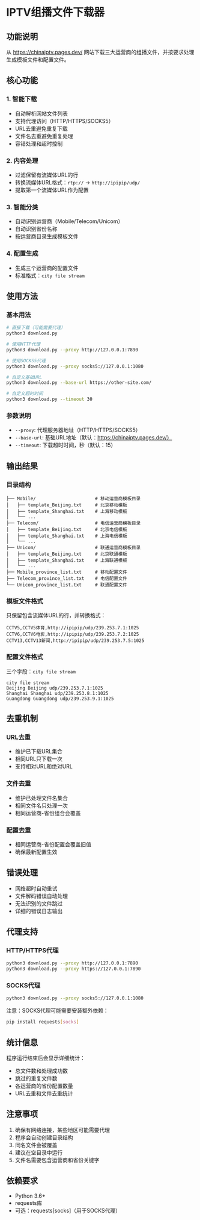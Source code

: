 # IPTV组播文件下载器

## 功能说明

从 https://chinaiptv.pages.dev/ 网站下载三大运营商的组播文件，并按要求处理生成模板文件和配置文件。

## 核心功能

### 1. 智能下载
- 自动解析网站文件列表
- 支持代理访问（HTTP/HTTPS/SOCKS5）
- URL去重避免重复下载
- 文件名去重避免重复处理
- 容错处理和超时控制

### 2. 内容处理
- 过滤保留有流媒体URL的行
- 转换流媒体URL格式：`rtp://` → `http://ipipip/udp/`
- 提取第一个流媒体URL作为配置

### 3. 智能分类
- 自动识别运营商（Mobile/Telecom/Unicom）
- 自动识别省份名称
- 按运营商目录生成模板文件

### 4. 配置生成
- 生成三个运营商的配置文件
- 标准格式：`city file stream`

## 使用方法

### 基本用法
```bash
# 直接下载（可能需要代理）
python3 download.py

# 使用HTTP代理
python3 download.py --proxy http://127.0.0.1:7890

# 使用SOCKS5代理
python3 download.py --proxy socks5://127.0.0.1:1080

# 自定义基础URL
python3 download.py --base-url https://other-site.com/

# 自定义超时时间
python3 download.py --timeout 30
```

### 参数说明
- `--proxy`: 代理服务器地址（HTTP/HTTPS/SOCKS5）
- `--base-url`: 基础URL地址（默认：https://chinaiptv.pages.dev/）
- `--timeout`: 下载超时时间，秒（默认：15）

## 输出结果

### 目录结构
```
├── Mobile/                      # 移动运营商模板目录
│   ├── template_Beijing.txt     # 北京移动模板
│   ├── template_Shanghai.txt    # 上海移动模板
│   └── ...
├── Telecom/                     # 电信运营商模板目录
│   ├── template_Beijing.txt     # 北京电信模板
│   ├── template_Shanghai.txt    # 上海电信模板
│   └── ...
├── Unicom/                      # 联通运营商模板目录
│   ├── template_Beijing.txt     # 北京联通模板
│   ├── template_Shanghai.txt    # 上海联通模板
│   └── ...
├── Mobile_province_list.txt     # 移动配置文件
├── Telecom_province_list.txt    # 电信配置文件
└── Unicom_province_list.txt     # 联通配置文件
```

### 模板文件格式
只保留包含流媒体URL的行，并转换格式：
```
CCTV5,CCTV5体育,http://ipipip/udp/239.253.7.1:1025
CCTV6,CCTV6电影,http://ipipip/udp/239.253.7.2:1025
CCTV13,CCTV13新闻,http://ipipip/udp/239.253.7.5:1025
```

### 配置文件格式
三个字段：`city file stream`
```
city file stream
Beijing Beijing udp/239.253.7.1:1025
Shanghai Shanghai udp/239.253.8.1:1025
Guangdong Guangdong udp/239.253.9.1:1025
```

## 去重机制

### URL去重
- 维护已下载URL集合
- 相同URL只下载一次
- 支持相对URL和绝对URL

### 文件去重
- 维护已处理文件名集合
- 相同文件名只处理一次
- 相同运营商-省份组合会覆盖

### 配置去重
- 相同运营商-省份配置会覆盖旧值
- 确保最新配置生效

## 错误处理

- 网络超时自动重试
- 文件解码错误自动处理
- 无法识别的文件跳过
- 详细的错误日志输出

## 代理支持

### HTTP/HTTPS代理
```bash
python3 download.py --proxy http://127.0.0.1:7890
python3 download.py --proxy https://127.0.0.1:7890
```

### SOCKS代理
```bash
python3 download.py --proxy socks5://127.0.0.1:1080
```

注意：SOCKS代理可能需要安装额外依赖：
```bash
pip install requests[socks]
```

## 统计信息

程序运行结束后会显示详细统计：
- 总文件数和处理成功数
- 跳过的重复文件数
- 各运营商的省份配置数量
- URL去重和文件去重统计

## 注意事项

1. 确保有网络连接，某些地区可能需要代理
2. 程序会自动创建目录结构
3. 同名文件会被覆盖
4. 建议在空目录中运行
5. 文件名需要包含运营商和省份关键字

## 依赖要求

- Python 3.6+
- requests库
- 可选：requests[socks]（用于SOCKS代理）
